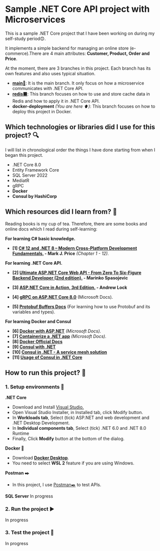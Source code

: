 # Sample .NET Core API project with Microservices
This is a sample .NET Core project that I have been working on during my self-study period😊.

It implements a simple backend for managing an online store (e-commerce).There are 4 main attributes: **Customer, Product, Order and Price**.

At the moment, there are 3 branches in this project. Each branch has its own features and also uses typical situation.
- **[main🌿](https://github.com/NguyenT01/Shopping)**: It is the main branch. It only focus on how a microservice communicates with .NET Core API.
- **[redis🟥](https://github.com/NguyenT01/Shopping/tree/redis)**: This branch focuses on how to use and store cache data in Redis and how to apply it in .NET Core API.
- **docker-deployment** *(You are here ⬆️)*: This branch focuses on how to deploy this project in Docker.

## Which technologies or libraries did I use for this project? 🔍
I will list in chronological order the things I have done starting from when I began this project.

- .NET Core 8.0
- Entity Framework Core
- SQL Server 2022
- MediatR
- gRPC
- **Docker**
- **Consul by HashiCorp**

## Which resources did I learn from? 📕
Reading books is my cup of tea. Therefore, there are some books and online docs which I read during self-learning:

**For learning C# basic knowledge.**
- **[1] [C# 12 and .NET 8 – Modern Cross-Platform Development Fundamentals.](https://www.amazon.com/12-NET-Cross-Platform-Development-Fundamentals/dp/1837635870) - Mark J. Price** *(Chapter 1 - 12).*

**For learning .NET Core API.**
- **[2] [Ultimate ASP.NET Core Web API - From Zero To Six-Figure Backend Developer (2nd edition).](https://code-maze.com/ultimate-aspnetcore-webapi-second-edition/) - Marinko Spasojevic**

- **[3] [ASP.NET Core in Action, 3rd Edition.](https://www.manning.com/books/asp-net-core-in-action-third-edition) - Andrew Lock**

- **[4] [gRPC on ASP.NET Core 8.0](https://learn.microsoft.com/en-us/aspnet/core/grpc/?view=aspnetcore-8.0)** (Microsoft Docs).

- **[5] [Protobuf Buffers Docs](https://protobuf.dev/)** (For learning how to use Protobuf and its variables and types).

**For learning Docker and Consul**
- **[6] [Docker with ASP.NET](https://learn.microsoft.com/vi-vn/aspnet/core/host-and-deploy/docker/building-net-docker-images?view=aspnetcore-1.1)** *(Microsoft Docs).*
- **[7] [Containerize a .NET app](https://learn.microsoft.com/en-us/dotnet/core/docker/build-container?tabs=windows&pivots=dotnet-8-0)** *(Microsoft Docs).*
- **[8] [Docker Official Docs](https://docs.docker.com/get-started/overview/)**
- **[9] [Consul with .NET](https://www.linkedin.com/pulse/using-consul-net-core-microservice-architecture-sepehr-safaei)**
- **[10] [Consul in .NET - A service mesh solution](https://medium.com/@KeivanDamirchi/consul-in-net-a-service-mesh-solution-and-service-discovery-tool-eff18292c771)**
- **[11] [Usage of Consul in .NET Core](https://dev.to/engincanv/usage-of-consul-in-net-core-configuration-management-39h5)**


## How to run this project? 🚀
### 1. Setup environments 🦖
**.NET Core**
- Download and Install [Visual Studio.](https://visualstudio.microsoft.com/downloads/)
- Open Visual Studio Installer, in Installed tab, click Modify button.
- In **Workloads tab**, Select (tick) ASP.NET and web development and .NET Desktop Development.
- In **Individual components tab**, Select (tick) .NET 6.0 and .NET 8.0 Runtime
- Finally, Click **Modify** button at the bottom of the dialog.

**Docker 🐳**
- Download **[Docker Desktop](https://docs.docker.com/desktop/install/windows-install/)**.
- You need to select **WSL 2** feature if you are using Windows. 

**Postman ✒️**
- In this project, I use [Postman✒️](https://www.postman.com/downloads/) to test APIs.

**SQL Server**
In progress

### 2. Run the project ▶️
In progress

### 3. Test the project 🧪
In progress

